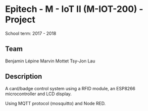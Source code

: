 # Epitech - M - IoT II (M-IOT-200) - Project

School term: 2017 - 2018

## Team
Benjamin Lépine
Marvin Mottet 
Tsy-Jon Lau

## Description
A card/badge control system using a RFID module, an ESP8266 microcontroller and LCD display.

Using MQTT protocol (mosquitto) and Node RED.